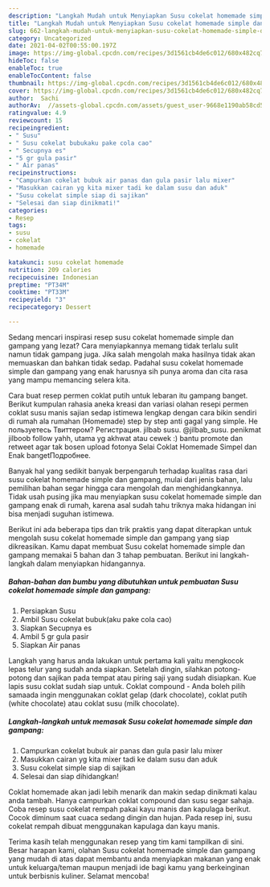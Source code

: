 ```yaml
---
description: "Langkah Mudah untuk Menyiapkan Susu cokelat homemade simple dan gampang, Lezat"
title: "Langkah Mudah untuk Menyiapkan Susu cokelat homemade simple dan gampang, Lezat"
slug: 662-langkah-mudah-untuk-menyiapkan-susu-cokelat-homemade-simple-dan-gampang-lezat
category: Uncategorized
date: 2021-04-02T00:55:00.197Z
image: https://img-global.cpcdn.com/recipes/3d1561cb4de6c012/680x482cq70/susu-cokelat-homemade-simple-dan-gampang-foto-resep-utama.jpg
hideToc: false
enableToc: true
enableTocContent: false
thumbnail: https://img-global.cpcdn.com/recipes/3d1561cb4de6c012/680x482cq70/susu-cokelat-homemade-simple-dan-gampang-foto-resep-utama.jpg
cover: https://img-global.cpcdn.com/recipes/3d1561cb4de6c012/680x482cq70/susu-cokelat-homemade-simple-dan-gampang-foto-resep-utama.jpg
author:  Sachi
authorAv:  //assets-global.cpcdn.com/assets/guest_user-9668e1190ab58cd58d666d5934e79c79da2e02f4421a6ed9abc4b163da97d6e7.png
ratingvalue: 4.9
reviewcount: 15
recipeingredient:
- " Susu"
- " Susu cokelat bubukaku pake cola cao"
- " Secupnya es"
- "5 gr gula pasir"
- " Air panas"
recipeinstructions:
- "Campurkan cokelat bubuk air panas dan gula pasir lalu mixer"
- "Masukkan cairan yg kita mixer tadi ke dalam susu dan aduk"
- "Susu cokelat simple siap di sajikan"
- "Selesai dan siap dinikmati!"
categories:
- Resep
tags:
- susu
- cokelat
- homemade

katakunci: susu cokelat homemade 
nutrition: 209 calories
recipecuisine: Indonesian
preptime: "PT34M"
cooktime: "PT33M"
recipeyield: "3"
recipecategory: Dessert

---
```



Sedang mencari inspirasi resep susu cokelat homemade simple dan gampang yang lezat? Cara menyiapkannya memang tidak terlalu sulit namun tidak gampang juga. Jika salah mengolah maka hasilnya tidak akan memuaskan dan bahkan tidak sedap. Padahal susu cokelat homemade simple dan gampang yang enak harusnya sih punya aroma dan cita rasa yang mampu memancing selera kita.


Cara buat resep permen coklat putih untuk lebaran itu gampang banget. Berikut kumpulan rahasia aneka kreasi dan variasi olahan resepi permen coklat susu manis sajian sedap istimewa lengkap dengan cara bikin sendiri di rumah ala rumahan (Homemade) step by step anti gagal yang simple. Не пользуетесь Твиттером? Регистрация. jilbab susu. @jilbab_susu. penikmat jilboob follow yahh, utama yg akhwat atau cewek :) bantu promote dan retweet agar tak bosen upload fotonya  Selai Coklat Homemade Simpel dan Enak bangetПодробнее.

Banyak hal yang sedikit banyak berpengaruh terhadap kualitas rasa dari susu cokelat homemade simple dan gampang, mulai dari jenis bahan, lalu pemilihan bahan segar hingga cara mengolah dan menghidangkannya. Tidak usah pusing jika mau menyiapkan susu cokelat homemade simple dan gampang enak di rumah, karena asal sudah tahu triknya maka hidangan ini bisa menjadi suguhan istimewa.


Berikut ini ada beberapa tips dan trik praktis yang dapat diterapkan untuk mengolah susu cokelat homemade simple dan gampang yang siap dikreasikan. Kamu dapat membuat Susu cokelat homemade simple dan gampang memakai 5 bahan dan 3 tahap pembuatan. Berikut ini langkah-langkah dalam menyiapkan hidangannya.

<!--inarticleads1-->

##### Bahan-bahan dan bumbu yang dibutuhkan untuk pembuatan Susu cokelat homemade simple dan gampang:

1. Persiapkan  Susu
1. Ambil  Susu cokelat bubuk(aku pake cola cao)
1. Siapkan  Secupnya es
1. Ambil 5 gr gula pasir
1. Siapkan  Air panas


Langkah yang harus anda lakukan untuk pertama kali yaitu mengkocok lepas telur yang sudah anda siapkan. Setelah dingin, silahkan potong-potong dan sajikan pada tempat atau piring saji yang sudah disiapkan. Kue lapis susu coklat sudah siap untuk. Coklat compound - Anda boleh pilih samaada ingin menggunakan coklat gelap (dark chocolate), coklat putih (white chocolate) atau coklat susu (milk chocolate). 

<!--inarticleads2-->

##### Langkah-langkah untuk memasak Susu cokelat homemade simple dan gampang:

1. Campurkan cokelat bubuk air panas dan gula pasir lalu mixer
1. Masukkan cairan yg kita mixer tadi ke dalam susu dan aduk
1. Susu cokelat simple siap di sajikan
1. Selesai dan siap dihidangkan!

Coklat homemade akan jadi lebih menarik dan makin sedap dinikmati kalau anda tambah. Hanya campurkan coklat compound dan susu segar sahaja. Coba resep susu cokelat rempah pakai kayu manis dan kapulaga berikut. Cocok diminum saat cuaca sedang dingin dan hujan. Pada resep ini, susu cokelat rempah dibuat menggunakan kapulaga dan kayu manis. 

Terima kasih telah menggunakan resep yang tim kami tampilkan di sini. Besar harapan kami, olahan Susu cokelat homemade simple dan gampang yang mudah di atas dapat membantu anda menyiapkan makanan yang enak untuk keluarga/teman maupun menjadi ide bagi kamu yang berkeinginan untuk berbisnis kuliner. Selamat mencoba!
